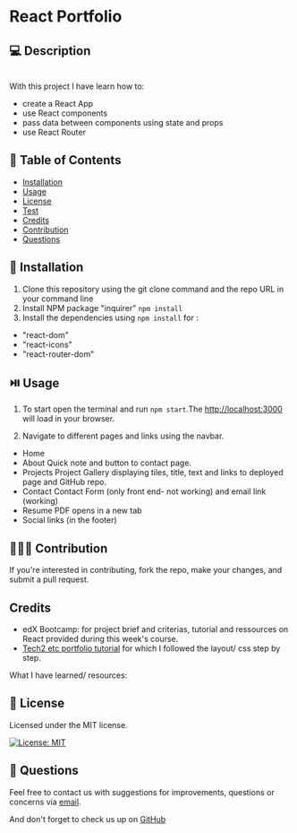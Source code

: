  
# React Portfolio

## 💻 Description

<br>
With this project I have learn how to:

- create a React App
- use React components
- pass data between components using state and props
- use React Router



## 🧾 Table of Contents

- [Installation](#🔧-Installation)
- [Usage](#⏯️-usage)
- [License](#📜-license)
- [Test](#🧪-test)
- [Credits](#credits)
- [Contribution](#🧑‍🤝‍🧑-contribution)
- [Questions](#💬-questions)
    
## 🔧 Installation

1. Clone this repository using the git clone command and the repo URL in your command line
2. Install NPM package "inquirer" `npm install`
3. Install the dependencies using `npm install` for :
- "react-dom"
- "react-icons"
- "react-router-dom"


## ⏯️ Usage
1. To start open the terminal and run `npm start`.The [http://localhost:3000](http://localhost:3000) will load in your browser.

2. Navigate to different pages and links using the navbar.
- Home 
- About
Quick note and button to contact page.
- Projects
Project Gallery displaying tiles, title, text and links to deployed page and GitHub repo.
- Contact
Contact Form (only front end- not working) and email link (working)
- Resume 
PDF opens in a new tab
- Social links (in the footer)



## 🧑‍🤝‍🧑 Contribution

If you're interested in contributing, fork the repo, make your changes, and submit a pull request.


## Credits

- edX Bootcamp: for project brief and criterias, tutorial and ressources on React provided during this week's course.
- [Tech2 etc portfolio tutorial](https://www.youtube.com/watch?v=0h2b4ftbZcU) for which I followed the layout/ css step by step.

What I have learned/ resources:



## 📜 License

Licensed under the MIT license.

[![License: MIT](https://img.shields.io/badge/License-MIT-yellow.svg)](https://opensource.org/licenses/MIT)
     
## 💬 Questions

Feel free to contact us with suggestions for improvements, questions or concerns via [email](117314424+maudmain@users.noreply.github.com). <br>

And don't forget to check us up on [GitHub](github.com/maudmain)


  